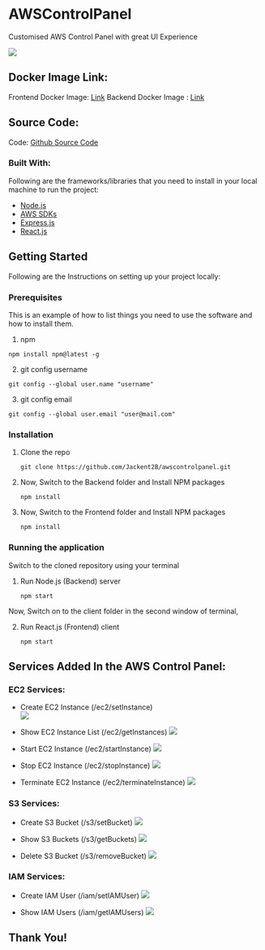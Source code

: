 # AWSControlPanel
Customised AWS Control Panel with great UI Experience

![](https://github.com/Jackent2B/awscontrolpanel/blob/main/awscontrolpanel.png?raw=true)

## Docker Image Link:

Frontend Docker Image: [Link](https://hub.docker.com/repository/docker/jackent2binnovaccer/awscontrolpanelreact)
Backend Docker Image : [Link](https://hub.docker.com/repository/docker/jackent2binnovaccer/awscontrolpanelnode)

## Source Code:

Code: [Github Source Code](https://github.com/Jackent2B/awscontrolpanel.git)



### Built With:

Following are the frameworks/libraries that you need to install in your local machine to run the project: 

* [Node.js](https://nodejs.org/en/)
* [AWS SDKs](https://aws.amazon.com/tools/)
* [Express.js](https://expressjs.com/)
* [React.js](https://reactjs.org/)


<!-- GETTING STARTED -->
## Getting Started

Following are the Instructions on setting up your project locally:

### Prerequisites

This is an example of how to list things you need to use the software and how to install them.
1. npm
  ```
  npm install npm@latest -g
  ```
2.  git config username
  ```
  git config --global user.name "username"
  ```
3.  git config email
  ```
  git config --global user.email "user@mail.com"
  ```

### Installation
1. Clone the repo
   ```
   git clone https://github.com/Jackent2B/awscontrolpanel.git
   ```
2. Now, Switch to the Backend folder and Install NPM packages
   ```
   npm install
   ```
3. Now, Switch to the Frontend folder and Install NPM packages
   ```
   npm install
   ```      

### Running the application
Switch to the cloned repository using your terminal


1. Run Node.js (Backend) server 
   ```
   npm start
   ```
Now, Switch on to the client folder in the second window of terminal,<br/>

2. Run React.js (Frontend) client 
   ```
   npm start
   ```


## Services Added In the AWS Control Panel:

### EC2 Services:

  * Create EC2 Instance (/ec2/setInstance)   
    ![](https://github.com/Jackent2B/awscontrolpanel/blob/main/instancesImages/createinstance.png?raw=true)
  
  * Show EC2 Instance List (/ec2/getInstances)
  ![](https://github.com/Jackent2B/awscontrolpanel/blob/main/instancesImages/instancelist.png?raw=true)

  * Start EC2 Instance (/ec2/startInstance)
  ![](https://github.com/Jackent2B/awscontrolpanel/blob/main/instancesImages/startinstance.png?raw=true)
  
  * Stop EC2 Instance (/ec2/stopInstance) 
  ![](https://github.com/Jackent2B/awscontrolpanel/blob/main/instancesImages/stopinstance.png?raw=true)
  
  * Terminate EC2 Instance (/ec2/terminateInstance)
  ![](https://github.com/Jackent2B/awscontrolpanel/blob/main/instancesImages/terminateinstance.png?raw=true)


### S3 Services: 
  
  * Create S3 Bucket (/s3/setBucket)
  ![](https://github.com/Jackent2B/awscontrolpanel/blob/main/bucketsImages/createbucket.png?raw=true)
  
  * Show S3 Buckets (/s3/getBuckets)
  ![](https://github.com/Jackent2B/awscontrolpanel/blob/main/bucketsImages/listbuckets.png?raw=true)
  
  * Delete S3 Bucket (/s3/removeBucket)
  ![](https://github.com/Jackent2B/awscontrolpanel/blob/main/bucketsImages/deletebucket.png?raw=true)
  
### IAM Services:

  * Create IAM User (/iam/setIAMUser)
  ![](https://github.com/Jackent2B/awscontrolpanel/blob/main/iamuserImages/createuser.png?raw=true)
  
  * Show IAM Users  (/iam/getIAMUsers)
  ![](https://github.com/Jackent2B/awscontrolpanel/blob/main/iamuserImages/userlist.png?raw=true)
  
## Thank You!
